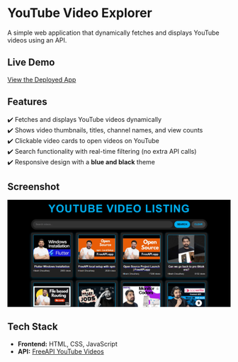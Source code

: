 # YouTube Video Explorer  

A simple web application that dynamically fetches and displays YouTube videos using an API.

## Live Demo  
[View the Deployed App](https://yt-video-listing.netlify.app/)  

## Features  
✔️ Fetches and displays YouTube videos dynamically  
✔️ Shows video thumbnails, titles, channel names, and view counts  
✔️ Clickable video cards to open videos on YouTube  
✔️ Search functionality with real-time filtering (no extra API calls)  
✔️ Responsive design with a **blue and black** theme  

## Screenshot  

![Web View](./screenshot.png)

## Tech Stack  
- **Frontend:** HTML, CSS, JavaScript  
- **API:** [FreeAPI YouTube Videos](https://api.freeapi.app/api/v1/public/youtube/videos)  
